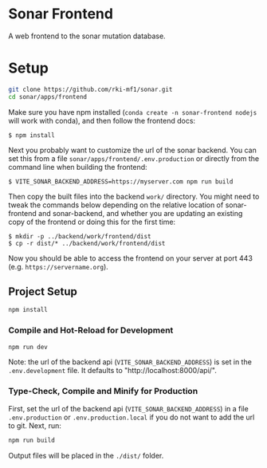 # Sonar Frontend

A web frontend to the sonar mutation database.

# Setup

```bash
git clone https://github.com/rki-mf1/sonar.git
cd sonar/apps/frontend
```

Make sure you have npm installed (`conda create -n sonar-frontend nodejs` will work with conda), and then follow the frontend docs:

```
$ npm install
```

Next you probably want to customize the url of the sonar backend. You can set this from a file `sonar/apps/frontend/.env.production` or directly from the command line when building the frontend:

```
$ VITE_SONAR_BACKEND_ADDRESS=https://myserver.com npm run build
```

Then copy the built files into the backend `work/` directory. You might need to tweak the commands below depending on the relative location of sonar-frontend and sonar-backend, and whether you are updating an existing copy of the frontend or doing this for the first time:

```
$ mkdir -p ../backend/work/frontend/dist
$ cp -r dist/* ../backend/work/frontend/dist
```

Now you should be able to access the frontend on your server at port 443 (e.g. `https://servername.org`).

## Project Setup

```sh
npm install
```

### Compile and Hot-Reload for Development

```sh
npm run dev
```

Note: the url of the backend api (`VITE_SONAR_BACKEND_ADDRESS`) is set in the `.env.development` file. It defaults to "http://localhost:8000/api/".

### Type-Check, Compile and Minify for Production

First, set the url of the backend api (`VITE_SONAR_BACKEND_ADDRESS`) in a file `.env.production` or `.env.production.local` if you do not want to add the url to git. Next, run:

```sh
npm run build
```

Output files will be placed in the `./dist/` folder.
